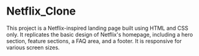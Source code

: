 # Netflix_Clone
This project is a Netflix-inspired landing page built using HTML and CSS only. It replicates the basic design of Netflix's homepage, including a hero section, feature sections, a FAQ area, and a footer. It is responsive for various screen sizes.
